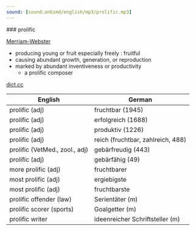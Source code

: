 ```yaml
---
sound: [sound:ankimd/english/mp3/prolific.mp3]
---
```


\### prolific

[Merriam-Webster](https://www.merriam-webster.com/dictionary/prolific)

- producing young or fruit especially freely : fruitful
- causing abundant growth, generation, or reproduction
- marked by abundant inventiveness or productivity
    - a prolific composer

[dict.cc](https://www.dict.cc/prolific)

| English        | German       |
| -------------- | ------------ |
| prolific (adj) | fruchtbar (1945) |
| prolific (adj) | erfolgreich (1688) |
| prolific (adj) | produktiv (1226) |
| prolific (adj) | reich (fruchtbar, zahlreich, 488) |
| prolific (VetMed., zool., adj) | gebärfreudig (443) |
| prolific (adj) | gebärfähig (49) |
| more prolific (adj) | fruchtbarer |
| most prolific (adj) | ergiebigste |
| most prolific (adj) | fruchtbarste |
| prolific offender (law) | Serientäter (m) |
| prolific scorer (sports) | Goalgetter (m) |
| prolific writer | ideenreicher Schriftsteller (m) |
